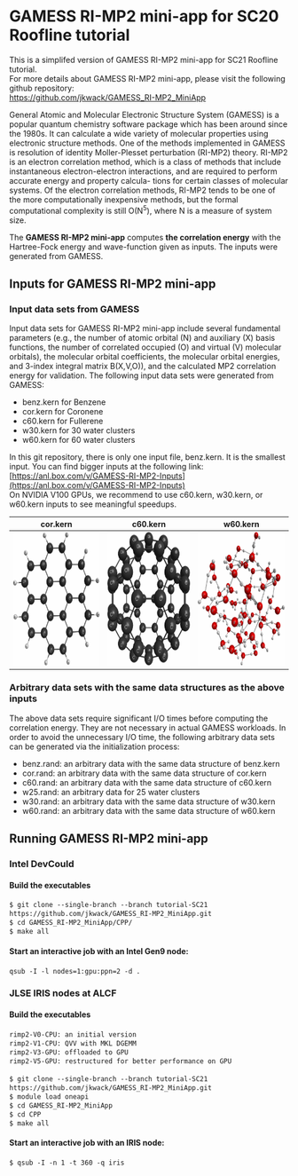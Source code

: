 # GAMESS RI-MP2 mini-app for SC20 Roofline tutorial

This is a simplifed version of GAMESS RI-MP2 mini-app for SC21 Roofline tutorial.  
For more details about GAMESS RI-MP2 mini-app, please visit the following github repository:  
https://github.com/jkwack/GAMESS_RI-MP2_MiniApp

General Atomic and Molecular Electronic Structure System (GAMESS) 
is a popular quantum chemistry software package 
which has been around since the 1980s. 
It can calculate a wide variety of molecular properties 
using electronic structure methods. 
One of the methods implemented in GAMESS is 
resolution of identity Moller-Plesset perturbation (RI-MP2) theory. 
RI-MP2 is an electron correlation method, 
which is a class of methods 
that include instantaneous electron-electron interactions, 
and are required to perform accurate energy and property calcula- tions for certain classes of molecular systems. 
Of the electron correlation methods, 
RI-MP2 tends to be one of the more computationally inexpensive methods, 
but the formal computational complexity is still O(N<sup>5</sup>), 
where N is a measure of system size.   


The __GAMESS RI-MP2 mini-app__ computes 
__the correlation energy__
with the Hartree-Fock energy and wave-function given as inputs. 
The inputs were generated from GAMESS. 

## Inputs for GAMESS RI-MP2 mini-app

### Input data sets from GAMESS
Input data sets for GAMESS RI-MP2 mini-app include several fundamental parameters 
(e.g., the number of atomic orbital (N) and auxiliary (X) basis functions, 
the number of correlated occupied (O) and virtual (V) molecular orbitals), 
the molecular orbital coefficients, the molecular orbital energies, 
and 3-index integral matrix B(X,V,O)), and the calculated MP2 correlation energy for validation. 
The following input data sets were generated from GAMESS:
* benz.kern for Benzene
* cor.kern for Coronene
* c60.kern for Fullerene
* w30.kern for 30 water clusters
* w60.kern for 60 water clusters

In this git repository, there is only one input file, benz.kern.
It is the smallest input. You can find bigger inputs at the following link:  
[https://anl.box.com/v/GAMESS-RI-MP2-Inputs](https://anl.box.com/v/GAMESS-RI-MP2-Inputs)  
On NVIDIA V100 GPUs, we recommend to use c60.kern, w30.kern, or w60.kern inputs to see meaningful speedups. 

| cor.kern  | c60.kern  | w60.kern  |
| :-:       |:-:        | :-:       |
|<img src="./docs/cor.png" height="240"/> |<img src="./docs/c60.png" height="240"/> | <img src="./docs/w60.png" height="240"/>  |



### Arbitrary data sets with the same data structures as the above inputs
The above data sets require significant I/O times before computing the correlation energy. They are not necessary in actual GAMESS workloads. In order to avoid the unnecessary I/O time, the following arbitrary data sets can be generated via the initialization process:
* benz.rand: an arbitrary data with the same data structure of benz.kern
* cor.rand: an arbitrary data with the same data structure of cor.kern
* c60.rand: an arbitrary data with the same data structure of c60.kern
* w25.rand: an arbitrary data for 25 water clusters
* w30.rand: an arbitrary data with the same data structure of w30.kern
* w60.rand: an arbitrary data with the same data structure of w60.kern


## Running GAMESS RI-MP2 mini-app

### Intel DevCould

#### Build the executables
    $ git clone --single-branch --branch tutorial-SC21 https://github.com/jkwack/GAMESS_RI-MP2_MiniApp.git
    $ cd GAMESS_RI-MP2_MiniApp/CPP/
    $ make all

  
#### Start an interactive job with an Intel Gen9 node:
    qsub -I -l nodes=1:gpu:ppn=2 -d .


### JLSE IRIS nodes at ALCF

#### Build the executables 
    rimp2-V0-CPU: an initial version
    rimp2-V1-CPU: QVV with MKL DGEMM
    rimp2-V3-GPU: offloaded to GPU
    rimp2-V5-GPU: restructured for better performance on GPU

    $ git clone --single-branch --branch tutorial-SC21 https://github.com/jkwack/GAMESS_RI-MP2_MiniApp.git
    $ module load oneapi
    $ cd GAMESS_RI-MP2_MiniApp
    $ cd CPP
    $ make all


#### Start an interactive job with an IRIS node:
    $ qsub -I -n 1 -t 360 -q iris


